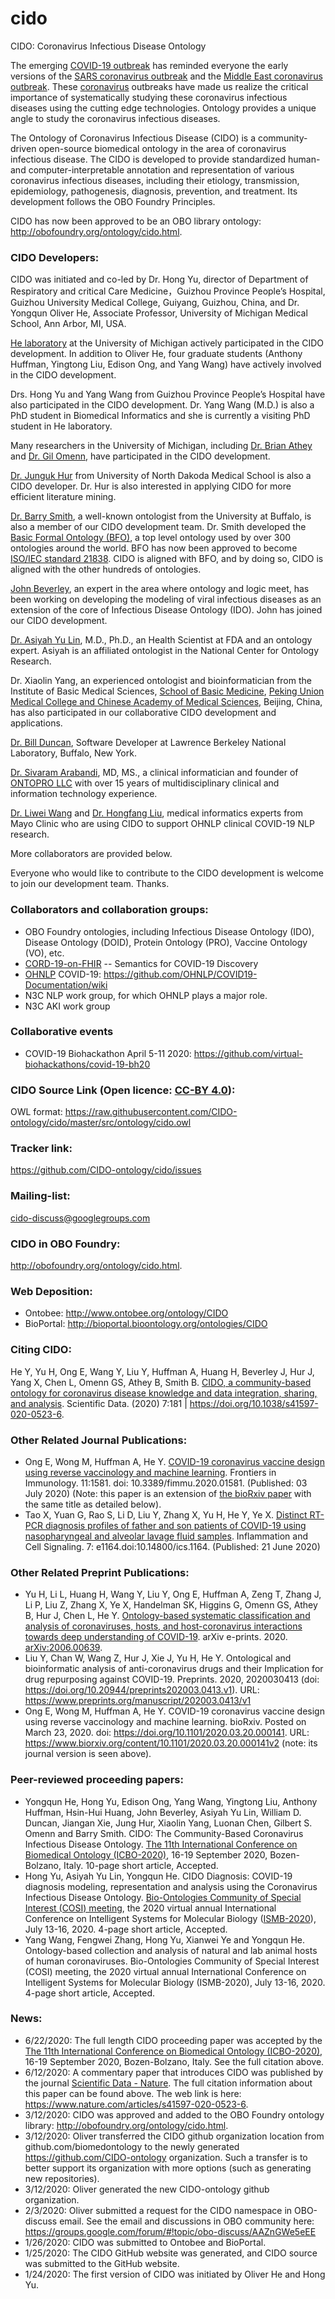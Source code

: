 # cido
CIDO: Coronavirus Infectious Disease Ontology

The emerging [COVID-19 outbreak](https://www.who.int/emergencies/diseases/novel-coronavirus-2019) has reminded everyone the early versions of the [SARS coronavirus outbreak](https://www.who.int/csr/sars/en/) and the [Middle East coronavirus outbreak](https://www.who.int/emergencies/mers-cov/en/). These [coronavirus](https://www.who.int/health-topics/coronavirus) outbreaks have made us realize the critical importance of systematically studying these coronavirus infectious diseases using the cutting edge technologies. Ontology provides a unique angle to study the coronavirus infectious diseases.  

The Ontology of Coronavirus Infectious Disease (CIDO) is a community-driven open-source biomedical ontology in the area of coronavirus infectious disease. The CIDO is developed to provide standardized human- and computer-interpretable annotation and representation of various coronavirus infectious diseases, including their etiology, transmission, epidemiology, pathogenesis, diagnosis, prevention, and treatment. Its development follows the OBO Foundry Principles.

CIDO has now been approved to be an OBO library ontology: http://obofoundry.org/ontology/cido.html.

### CIDO Developers:
CIDO was initiated and co-led by Dr. Hong Yu, director of Department of Respiratory and critical Care Medicine，Guizhou Province People’s Hospital,  Guizhou University Medical College, Guiyang, Guizhou, China, and Dr. Yongqun Oliver He, Associate Professor, University of Michigan Medical School, Ann Arbor, MI, USA. 

[He laboratory](http://www.hegroup.org) at the University of Michigan actively participated in the CIDO development. In addition to Oliver He, four graduate students (Anthony Huffman, Yingtong Liu, Edison Ong, and Yang Wang) have actively involved in the CIDO development.  
 
Drs. Hong Yu and Yang Wang from Guizhou Province People’s Hospital have also participated in the CIDO development. Dr. Yang Wang (M.D.) is also a PhD student in Biomedical Informatics and she is currently a visiting PhD student in He laboratory. 

Many researchers in the University of Michigan, including [Dr. Brian Athey](https://medicine.umich.edu/dept/dcmb/brian-d-athey-phd) and [Dr. Gil Omenn](https://medicine.umich.edu/dept/dcmb/gilbert-s-omenn-md-phd), have participated in the CIDO development.

[Dr. Junguk Hur](https://med.und.edu/labs/hur/) from University of North Dakoda Medical School is also a CIDO developer. Dr. Hur is also interested in applying CIDO for more efficient literature mining. 

[Dr. Barry Smith](http://www.buffalo.edu/cas/philosophy/faculty/faculty_directory/smith-b.html), a well-known ontologist from the University at Buffalo, is also a member of our CIDO development team. Dr. Smith developed the [Basic Formal Ontology (BFO)](https://basic-formal-ontology.org/), a top level ontology used by over 300 ontologies around the world. BFO has now been approved to become [ISO/IEC standard 21838](https://www.iso.org/standard/71954.html). CIDO is aligned with BFO, and by doing so, CIDO is aligned with the other hundreds of ontologies. 

[John Beverley](https://www.philosophy.northwestern.edu/people/graduate-students/john-beverley.html), an expert in the area where ontology and logic meet, has been working on developing the modeling of viral infectious diseases as an extension of the core of Infectious Disease Ontology (IDO). John has joined our CIDO development. 

[Dr. Asiyah Yu Lin](https://www.linkedin.com/in/dryulin), M.D., Ph.D., an Health Scientist at FDA and an ontology expert. Asiyah is an affiliated ontologist in the National Center for Ontology Research.     

Dr. Xiaolin Yang, an experienced ontologist and bioinformatician from the Institute of Basic Medical Sciences, [School of Basic Medicine](http://sbm.pumc.edu.cn/), [Peking Union Medical College and Chinese Academy of Medical Sciences](http://www.pumc.edu.cn), Beijing, China, has also participated in our collaborative CIDO development and applications.

[Dr. Bill Duncan](https://www.linkedin.com/in/biduncan/), Software Developer at Lawrence Berkeley National Laboratory, Buffalo, New York. 

[Dr. Sivaram Arabandi](https://www.linkedin.com/in/sivaramarabandi/), MD, MS., a clinical informatician and founder of [ONTOPRO LLC](http://ontopro.com/) with over 15 years of multidisciplinary clinical and information technology experience.

[Dr. Liwei Wang](https://scholar.google.com/citations?hl=en&user=QVp3dZIAAAAJ&view_op=list_works&sortby=pubdate) and [Dr. Hongfang Liu](https://www.mayo.edu/research/faculty/liu-hongfang-ph-d/bio-00055092), medical informatics experts from Mayo Clinic who are using CIDO to support OHNLP clinical COVID-19 NLP research. 

More collaborators are provided below. 

Everyone who would like to contribute to the CIDO development is welcome to join our development team. Thanks. 

### Collaborators and collaboration groups:
- OBO Foundry ontologies, including Infectious Disease Ontology (IDO), Disease Ontology (DOID), Protein Ontology (PRO), Vaccine Ontology (VO), etc.   
- [CORD-19-on-FHIR](https://github.com/fhircat/CORD-19-on-FHIR) -- Semantics for COVID-19 Discovery 
- [OHNLP](http://www.ohnlp.org/) COVID-19: https://github.com/OHNLP/COVID19-Documentation/wiki 
- N3C NLP work group, for which OHNLP plays a major role. 
- N3C AKI work group

### Collaborative events
- COVID-19 Biohackathon April 5-11 2020: https://github.com/virtual-biohackathons/covid-19-bh20 

### CIDO Source Link (Open licence: [CC-BY 4.0](https://creativecommons.org/licenses/by/4.0/)):
OWL format: https://raw.githubusercontent.com/CIDO-ontology/cido/master/src/ontology/cido.owl  

### Tracker link:  
https://github.com/CIDO-ontology/cido/issues 

### Mailing-list:
cido-discuss@googlegroups.com

### CIDO in OBO Foundry: 
http://obofoundry.org/ontology/cido.html.

### Web Deposition: 
- Ontobee: http://www.ontobee.org/ontology/CIDO  
- BioPortal: http://bioportal.bioontology.org/ontologies/CIDO 

### Citing CIDO:
He Y, Yu H, Ong E, Wang Y, Liu Y, Huffman A, Huang H, Beverley J, Hur J, Yang X, Chen L, Omenn GS, Athey B, Smith B. [CIDO, a community-based ontology for coronavirus disease knowledge and data integration, sharing, and analysis](https://www.nature.com/articles/s41597-020-0523-6). Scientific Data. (2020) 7:181 | https://doi.org/10.1038/s41597-020-0523-6. 

### Other Related Journal Publications:
- Ong E, Wong M, Huffman A, He Y. [COVID-19 coronavirus vaccine design using reverse vaccinology and machine learning](https://www.frontiersin.org/articles/10.3389/fimmu.2020.01581/abstract). Frontiers in Immunology. 11:1581. doi: 10.3389/fimmu.2020.01581. (Published: 03 July 2020) (Note: this paper is an extension of [the bioRxiv paper](https://www.biorxiv.org/content/10.1101/2020.03.20.000141v2) with the same title as detailed below). 
- Tao X, Yuan G, Rao S, Li D, Liu Y, Zhang X, Yu H, He Y, Ye X. [Distinct RT-PCR diagnosis profiles of father and son patients of COVID-19 using nasopharyngeal and alveolar lavage fluid samples](https://www.smartscitech.com/index.php/ics/article/view/1164). Inflammation and Cell Signaling. 7: e1164.doi:10.14800/ics.1164. (Published: 21 June 2020)

### Other Related Preprint Publications:
- Yu H, Li L, Huang H, Wang Y, Liu Y, Ong E, Huffman A, Zeng T, Zhang J, Li P, Liu Z, Zhang X, Ye X, Handelman SK, Higgins G, Omenn GS, Athey B, Hur J, Chen L, He Y. [Ontology-based systematic classification and analysis of coronaviruses, hosts, and host-coronavirus interactions towards deep understanding of COVID-19](https://arxiv.org/ftp/arxiv/papers/2006/2006.00639.pdf). arXiv e-prints. 2020. [arXiv:2006.00639](https://arxiv.org/abs/2006.00639).
- Liu Y, Chan W, Wang Z, Hur J, Xie J, Yu H, He Y. Ontological and bioinformatic analysis of anti-coronavirus drugs and their Implication for drug repurposing against COVID-19. Preprints. 2020, 2020030413 (doi: https://doi.org/10.20944/preprints202003.0413.v1). URL: https://www.preprints.org/manuscript/202003.0413/v1 
- Ong E, Wong M, Huffman A, He Y. COVID-19 coronavirus vaccine design using reverse vaccinology and machine learning. bioRxiv. Posted on March 23, 2020. doi: https://doi.org/10.1101/2020.03.20.000141. URL: https://www.biorxiv.org/content/10.1101/2020.03.20.000141v2 (note: its journal version is seen above).

### Peer-reviewed proceeding papers:
- Yongqun He, Hong Yu, Edison Ong, Yang Wang, Yingtong Liu, Anthony Huffman, Hsin-Hui Huang, John Beverley, Asiyah Yu Lin, William D. Duncan, Jiangan Xie, Jung Hur, Xiaolin Yang, Luonan Chen, Gilbert S. Omenn and Barry Smith. CIDO: The Community-Based Coronavirus Infectious Disease Ontology. [The 11th International Conference on Biomedical Ontology (ICBO-2020)](https://icbo2020.inf.unibz.it/), 16-19 September 2020, Bozen-Bolzano, Italy. 10-page short article, Accepted.
- Hong Yu, Asiyah Yu Lin, Yongqun He. CIDO Diagnosis: COVID-19 diagnosis modeling, representation and analysis using the Coronavirus Infectious Disease Ontology. [Bio-Ontologies Community of Special Interest (COSI) meeting](https://www.bio-ontologies.org.uk/), the 2020 virtual annual International Conference on Intelligent Systems for Molecular Biology ([ISMB-2020](https://www.iscb.org/ismb2020)), July 13-16, 2020. 4-page short article, Accepted.
- Yang Wang, Fengwei Zhang, Hong Yu, Xianwei Ye and Yongqun He. Ontology-based collection and analysis of natural and lab animal hosts of human coronaviruses. Bio-Ontologies Community of Special Interest (COSI) meeting, the 2020 virtual annual International Conference on Intelligent Systems for Molecular Biology (ISMB-2020), July 13-16, 2020. 4-page short article, Accepted.

### News: 
- 6/22/2020: The full length CIDO proceeding paper was accepted by the [The 11th International Conference on Biomedical Ontology (ICBO-2020)](https://icbo2020.inf.unibz.it/), 16-19 September 2020, Bozen-Bolzano, Italy. See the full citation above.   
- 6/12/2020: A commentary paper that introduces CIDO was published by the journal [Scientific Data - Nature](https://www.nature.com/sdata/). The full citation information about this paper can be found above. The web link is here: https://www.nature.com/articles/s41597-020-0523-6. 
- 3/12/2020: CIDO was approved and added to the OBO Foundry ontology library: http://obofoundry.org/ontology/cido.html. 
- 3/12/2020: Oliver transferred the CIDO github organization location from github.com/biomedontology to the newly generated https://github.com/CIDO-ontology organization. Such a transfer is to better support its organization with more options (such as generating new repositories). 
- 3/12/2020: Oliver generated the new CIDO-ontology github organization. 
- 2/3/2020: Oliver submitted a request for the CIDO namespace in OBO-discuss email. See the email and discussions in OBO community here: https://groups.google.com/forum/#!topic/obo-discuss/AAZnGWe5eEE  
- 1/26/2020: CIDO was submitted to Ontobee and BioPortal.  
- 1/25/2020: The CIDO GitHub website was generated, and CIDO source was submitted to the GitHub website. 
- 1/24/2020: The first version of CIDO was initiated by Oliver He and Hong Yu. 
